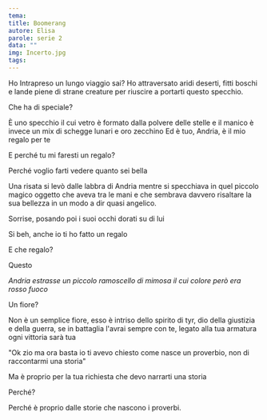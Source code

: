 ```yaml
---
tema:
title: Boomerang
autore: Elisa
parole: serie 2
data: ""
img: Incerto.jpg
tags: 
---
```

Ho Intrapreso un lungo viaggio sai? Ho attraversato aridi deserti, fitti boschi e lande piene di strane creature per riuscire a portarti questo specchio.

Che ha di speciale?

È uno specchio il cui vetro è formato dalla polvere delle stelle e il manico è invece un mix di schegge lunari e oro zecchino Ed è tuo, Andria, è il mio regalo per te

E perché tu mi faresti un regalo?

Perché voglio farti vedere quanto sei bella

Una risata si levò dalle labbra di Andria mentre si specchiava in quel piccolo magico oggetto che aveva tra le mani e che sembrava davvero risaltare la sua bellezza in un modo a dir quasi angelico.

Sorrise, posando poi i suoi occhi dorati su di lui

Si beh, anche io ti ho fatto un regalo

E che regalo?

Questo

*Andria estrasse un piccolo ramoscello di mimosa il cui colore però era rosso fuoco*

Un fiore?

Non è un semplice fiore, esso è intriso dello spirito di tyr, dio della giustizia e della guerra, se in battaglia l'avrai sempre con te, legato alla tua armatura ogni vittoria sarà tua

"Ok zio ma ora basta io ti avevo chiesto come nasce un proverbio, non di raccontarmi una storia"

Ma è proprio per la tua richiesta che devo narrarti una storia

Perché?

Perché è proprio dalle storie che nascono i proverbi.

